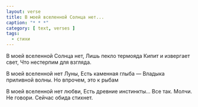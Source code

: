```yaml
---
layout: verse
title: В моей вселенной Солнца нет...
caption: "* * *"
category: [ text, verses ]
tags:
  - стихи
---
```

В моей вселенной Солнца нет,
Лишь пекло термояда
Кипит и извергает свет,
Что нестерпим для взгляда.

В моей вселенной нет Луны,
Есть каменная глыба —
Владыка приливной волны.
Но впрочем, это к рыбам

В моей вселенной нет любви,
Есть древние инстинкты…
Все так. Молчи. Не говори.
Сейчас обида стихнет.
